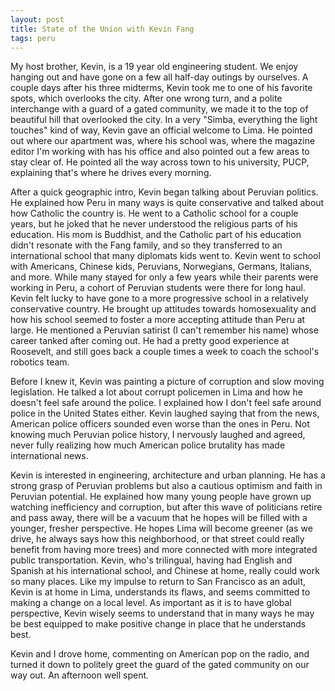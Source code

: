 ```yaml
---
layout: post
title: State of the Union with Kevin Fang
tags: peru
---
```

My host brother, Kevin, is a 19 year old engineering student. We enjoy hanging out and have gone on a few all half-day outings by ourselves.  A couple days after his three midterms, Kevin took me to one of his favorite spots, which overlooks the city.  After one wrong turn, and a polite interchange with a guard of a gated community, we made it to the top of beautiful hill that overlooked the city. In a very "Simba, everything the light touches" kind of way, Kevin gave an official welcome to Lima. He pointed out where our apartment was, where his school was, where the magazine editor I'm working with has his office and also pointed out a few areas to stay clear of. He pointed all the way across town to his university, PUCP, explaining that's where he drives every morning.

After a quick geographic intro, Kevin began talking about Peruvian politics. He explained how Peru in many ways is quite conservative and talked about how Catholic the country is. He went to a Catholic school for a couple years, but he joked that he never understood the religious parts of his education. His mom is Buddhist, and the Catholic part of his education didn't resonate with the Fang family, and so they transferred to an international school that many diplomats kids went to. Kevin went to school with Americans, Chinese kids, Peruvians, Norwegians, Germans, Italians, and more. While many stayed for only a few years while their parents were working in Peru, a cohort of Peruvian students were there for long haul. Kevin felt lucky to have gone to a more progressive school in a relatively conservative country. He brought up attitudes towards homosexuality and how his school seemed to foster a more accepting attitude than Peru at large.  He mentioned a Peruvian satirist (I can't remember his name) whose career tanked after coming out. He had a pretty good experience at Roosevelt, and still goes back a couple times a week to coach the school's robotics team.

Before I knew it, Kevin was painting a picture of corruption and slow moving legislation. He talked a lot about corrupt policemen in Lima and how he doesn't feel safe around the police. I explained how I don't feel safe around police in the United States either. Kevin laughed saying that from the news, American police officers sounded even worse than the ones in Peru. Not knowing much Peruvian police history, I nervously laughed and agreed, never fully realizing how much American police brutality has made international news.

Kevin is interested in engineering, architecture and urban planning. He has a strong grasp of Peruvian problems but also a cautious optimism and faith in Peruvian potential. He explained how many young people have grown up watching inefficiency and corruption, but after this wave of politicians retire and pass away, there will be a vacuum that he hopes will be filled with a younger, fresher perspective. He hopes Lima will become greener (as we drive, he always says how this neighborhood, or that street could really benefit from having more trees) and more connected with more integrated public transportation. 
Kevin, who's trilingual, having had English and Spanish at his international school, and Chinese at home, really could work so many places. Like my impulse to return to San Francisco as an adult, Kevin is at home in Lima, understands its flaws, and seems committed to making a change on a local level. As important as it is to have global perspective, Kevin wisely seems to understand that in many ways he may be best equipped to make positive change in place that he understands best. 

Kevin and I drove home, commenting on American pop on the radio, and turned it down to politely greet the guard of the gated community on our way out. An afternoon well spent.
